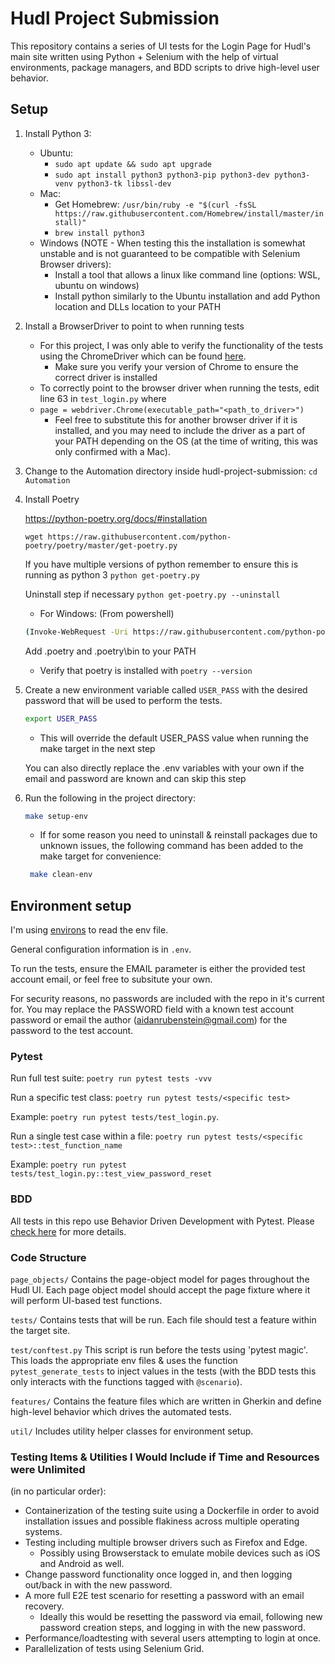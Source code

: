 # Hudl Project Submission

This repository contains a series of UI tests for the Login Page for Hudl's main site written using Python + Selenium with the help of virtual environments, package managers, and BDD scripts to drive high-level user behavior.

## Setup

1. Install Python 3:
    * Ubuntu:
        * `sudo apt update && sudo apt upgrade`
        * `sudo apt install python3 python3-pip python3-dev python3-venv python3-tk libssl-dev`
    * Mac:
        * Get Homebrew: `/usr/bin/ruby -e "$(curl -fsSL https://raw.githubusercontent.com/Homebrew/install/master/install)"`
        * `brew install python3`
    * Windows (NOTE - When testing this the installation is somewhat unstable and is not guaranteed to be compatible with Selenium Browser drivers):
        * Install a tool that allows a linux like command line 
         (options: WSL, ubuntu on windows)
       * Install python similarly to the Ubuntu installation and add Python location and DLLs location to your PATH 

2. Install a BrowserDriver to point to when running tests
   * For this project, I was only able to verify the functionality of the tests using the ChromeDriver which can be found [here](https://chromedriver.chromium.org/downloads).
     * Make sure you verify your version of Chrome to ensure the correct driver is installed
   * To correctly point to the browser driver when running the tests, edit line 63 in `test_login.py` where 
   * `page = webdriver.Chrome(executable_path="<path_to_driver>")`
     * Feel free to substitute this for another browser driver if it is installed, and you may need to include the driver as a part of your PATH depending on the OS (at the time of writing, this was only confirmed  with a Mac).


3. Change to the Automation directory inside hudl-project-submission: `cd Automation`


4. Install Poetry

    https://python-poetry.org/docs/#installation

    `wget https://raw.githubusercontent.com/python-poetry/poetry/master/get-poetry.py`

    If you have multiple versions of python remember to ensure this is running as python 3 
    `python get-poetry.py`
    
    Uninstall step if necessary
    `python get-poetry.py --uninstall`
   
    * For Windows:
    (From powershell) 
     ```bash
     (Invoke-WebRequest -Uri https://raw.githubusercontent.com/python-poetry/poetry/master/get-poetry.py -UseBasicParsing).Content | python - 
     ```
     Add .poetry and .poetry\bin to your PATH
   * Verify that poetry is installed with `poetry --version`
   

5. Create a new environment variable called `USER_PASS` with the desired password that will be used to perform the tests. 
    ```bash
    export USER_PASS
     ```
   * This will override the default USER_PASS value when running the make target in the next step
   
   You can also directly replace the .env variables with your own if the email and password are known and can skip this step


6. Run the following in the project directory:

    ```bash
    make setup-env
    ```
   * If for some reason you need to uninstall & reinstall packages due to unknown issues, the following command has been added to the make target for convenience:
   ```bash
    make clean-env
    ```

## Environment setup

I'm using [environs](https://github.com/sloria/environs) to read the env file.

General configuration information is in `.env`.

To run the tests, ensure the EMAIL parameter is either the provided test account email, or feel free to subsitute your own.

For security reasons, no passwords are included with the repo in it's current for. You may replace the PASSWORD field with a known test account password or email the author (aidanrubenstein@gmail.com) for the password to the test account.

### Pytest

Run full test suite:
`poetry run pytest tests -vvv`

Run a specific test class:
`poetry run pytest tests/<specific test>`

Example: `poetry run pytest tests/test_login.py`. 

Run a single test case within a file:
`poetry run pytest tests/<specific test>::test_function_name`

Example: `poetry run pytest tests/test_login.py::test_view_password_reset`

### BDD

All tests in this repo use Behavior Driven Development with Pytest.
Please [check here](https://pytest-bdd.readthedocs.io/en/stable/) for more details.

### Code Structure

`page_objects/` Contains the page-object model for pages throughout the Hudl UI. Each page object model should accept
the page fixture where it will perform UI-based test functions.

`tests/` Contains tests that will be run. Each file should test a feature within the target site.

`test/conftest.py` This script is run before the tests using 'pytest magic'. This loads the appropriate env files & uses the function `pytest_generate_tests` to inject values in the tests
(with the BDD tests this only interacts with the functions tagged with `@scenario`). 

`features/` Contains the feature files which are written in Gherkin and define high-level behavior which drives the automated tests.

`util/` Includes utility helper classes for environment setup.

### Testing Items & Utilities I Would Include if Time and Resources were Unlimited

(in no particular order):

* Containerization of the testing suite using a Dockerfile in order to avoid installation issues and possible flakiness across multiple operating systems.
* Testing including multiple browser drivers such as Firefox and Edge.
  * Possibly using Browserstack to emulate mobile devices such as iOS and Android as well.
* Change password functionality once logged in, and then logging out/back in with the new password.
* A more full E2E test scenario for resetting a password with an email recovery.
    * Ideally this would be resetting the password via email, following new password creation steps, and logging in with the new password.
* Performance/loadtesting with several users attempting to login at once.
* Parallelization of tests using Selenium Grid.

